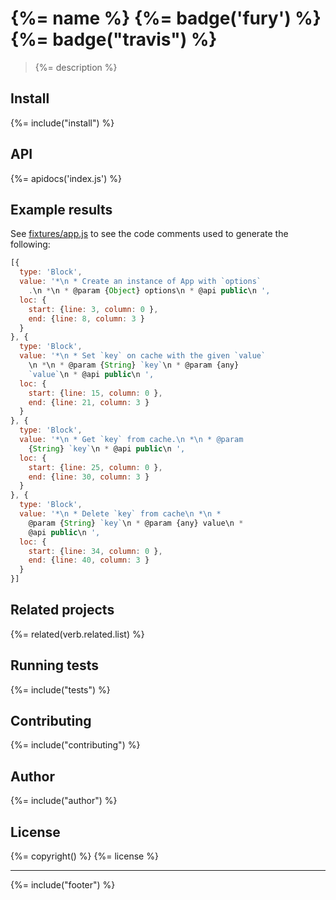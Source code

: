 # {%= name %} {%= badge('fury') %} {%= badge("travis") %}

> {%= description %}

## Install
{%= include("install") %}

## API
{%= apidocs('index.js') %}

## Example results

See [fixtures/app.js](./fixtures/app.js) to see the code comments used to generate the following:

```js
[{
  type: 'Block',
  value: '*\n * Create an instance of App with `options`
    .\n *\n * @param {Object} options\n * @api public\n ',
  loc: {
    start: {line: 3, column: 0 },
    end: {line: 8, column: 3 }
  }
}, {
  type: 'Block',
  value: '*\n * Set `key` on cache with the given `value`
    \n *\n * @param {String} `key`\n * @param {any} 
    `value`\n * @api public\n ',
  loc: {
    start: {line: 15, column: 0 },
    end: {line: 21, column: 3 }
  }
}, {
  type: 'Block',
  value: '*\n * Get `key` from cache.\n *\n * @param 
    {String} `key`\n * @api public\n ',
  loc: {
    start: {line: 25, column: 0 },
    end: {line: 30, column: 3 }
  }
}, {
  type: 'Block',
  value: '*\n * Delete `key` from cache\n *\n * 
    @param {String} `key`\n * @param {any} value\n * 
    @api public\n ',
  loc: {
    start: {line: 34, column: 0 },
    end: {line: 40, column: 3 }
  }
}]
```

## Related projects
{%= related(verb.related.list) %}  

## Running tests
{%= include("tests") %}

## Contributing
{%= include("contributing") %}

## Author
{%= include("author") %}

## License
{%= copyright() %}
{%= license %}

***

{%= include("footer") %}


[globby]: https://github.com/sindresorhus/globby
[esprima]: https://github.com/ariya/esprima
[map-files]: https://github.com/jonschlinkert/map-files
